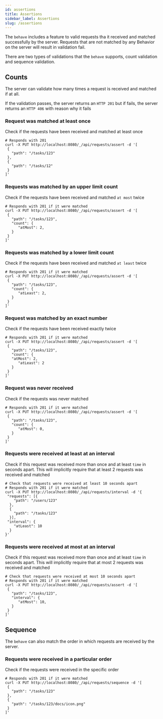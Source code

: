 ```yaml
---
id: assertions
title: Assertions
sidebar_label: Assertions
slug: /assertions
---
```


The `behave` includes a feature to valid requests tha it received and matched successfully by the server. Requests that are not matched by any Behavior on the server will result in validation fail.

There are two types of validations that the `behave` supports, count validation and sequence validation.

## Counts

The server can validate how many times a request is received and matched if at all.

If the validation passes, the server returns an `HTTP 201` but if fails, the server returns an `HTTP 406` with reason why it fails

### Request was matched at least once

Check if the requests have been received and matched at least once

```shell
# Responds with 201
curl -X PUT http://localhost:8080/_/api/requests/assert -d '[
 {
   "path": "/tasks/123"
 },
 {
   "path": "/tasks/12"
 }
]'
```

### Requests was matched by an upper limit count

Check if the requests have been received and matched `at most` twice

```shell
# Responds with 201 if it were matched
curl -X PUT http://localhost:8080/_/api/requests/assert -d '[
 {
   "path": "/tasks/123",
   "count": {
      "atMost": 2,
   }
 }
]'
```

### Requests was matched by a lower limit count

Check if the requests have been received and matched `at least` twice

```shell
# Responds with 201 if it were matched
curl -X PUT http://localhost:8080/_/api/requests/assert -d '[
 {
   "path": "/tasks/123",
   "count": {
      "atLeast": 2,
   }
 }
]'
```

### Request was matched by an exact number

Check if the requests have been received exactly twice

```shell
# Responds with 201 if it were matched
curl -X PUT http://localhost:8080/_/api/requests/assert -d '[
 {
   "path": "/tasks/123",
   "count": {
   "atMost": 2,
      "atLeast": 2
   }
 }
]'
```

### Request was never received

Check if the requests was never matched

```shell
# Responds with 201 if it were matched
curl -X PUT http://localhost:8080/_/api/requests/assert -d '[
 {
   "path": "/tasks/123",
   "count": {
      "atMost": 0,
   }
 }
]'
```

### Requests were received at least at an interval

Check if this request was received more than once and at least `time` in seconds apart. This will implicitly require that at least 2 requests was received and matched

```shell
# Check that requests were received at least 10 seconds apart
# Responds with 201 if it were matched
curl -X PUT http://localhost:8080/_/api/requests/interval -d '{
 "requests": [{
    "path": "/users/123"
  },
  {
    "path": "/tasks/123"
  }],
 "interval": {
    "atLeast": 10
  }
}'
```

### Requests were received at most at an interval

Check if this request was received more than once and at least `time` in seconds apart. This will implicitly require that at most 2 requests was received and matched

```shell
# Check that requests were received at most 10 seconds apart
# Responds with 201 if it were matched
curl -X PUT http://localhost:8080/_/api/requests/assert -d '[
 {
   "path": "/tasks/123",
   "interval": {
      "atMost": 10,
   }
 }
]'
```

## Sequence

The `behave` can also match the order in which requests are received by the server.

### Requests were received in a particular order

Check if the requests were received in the specific order

```shell
# Responds with 201 if it were matched
curl -X PUT http://localhost:8080/_/api/requests/sequence -d '[
 {
   "path": "/tasks/123"
 },
 {
   "path": "/tasks/123/docs/icon.png"
 }
]'
```
